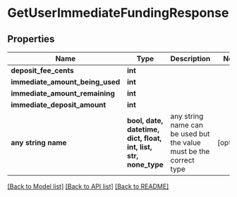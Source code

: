# GetUserImmediateFundingResponse


## Properties
Name | Type | Description | Notes
------------ | ------------- | ------------- | -------------
**deposit_fee_cents** | **int** |  | 
**immediate_amount_being_used** | **int** |  | 
**immediate_amount_remaining** | **int** |  | 
**immediate_deposit_amount** | **int** |  | 
**any string name** | **bool, date, datetime, dict, float, int, list, str, none_type** | any string name can be used but the value must be the correct type | [optional]

[[Back to Model list]](../README.md#documentation-for-models) [[Back to API list]](../README.md#documentation-for-api-endpoints) [[Back to README]](../README.md)


